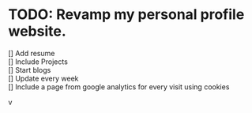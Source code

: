 # TODO: Revamp my personal profile website.

[] Add resume  
[] Include Projects  
[] Start blogs  
[] Update every week  
[] Include a page from google analytics for every visit using cookies

<!-- conda activate profile_env -->v